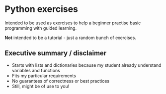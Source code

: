 # Python exercises

Intended to be used as exercises to help a beginner practise
basic programming with guided learning.

**Not** intended to be a tutorial - just a random bunch of exercises.

## Executive summary / disclaimer 

* Starts with lists and dictionaries because my student already understand variables and functions
* Fits my particular requirements
* No guarantees of correctness or best practices
* Still, might be of use to you!